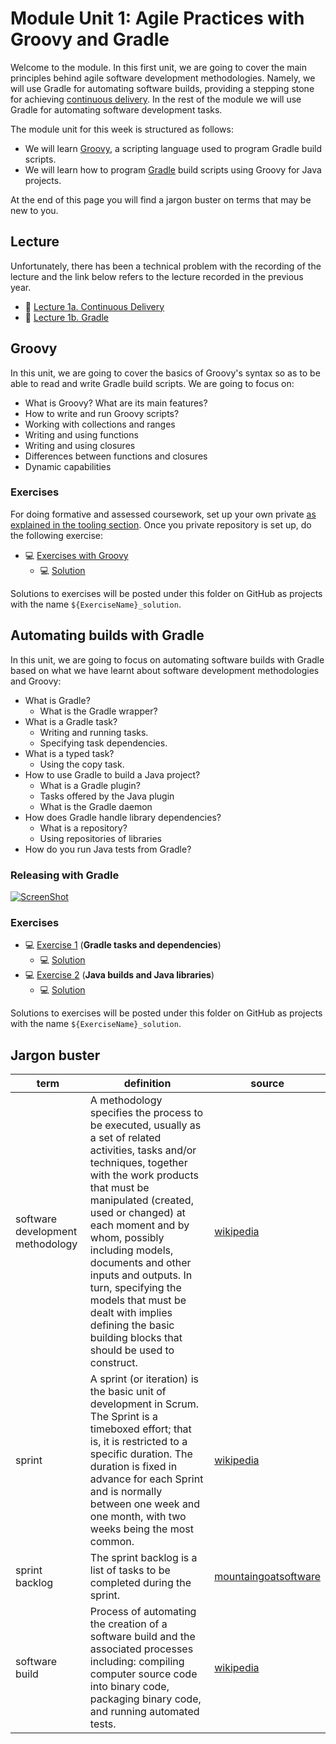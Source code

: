 <link rel='stylesheet' href='web/swiss.css'/>

# Module Unit 1: Agile Practices with Groovy and Gradle

Welcome to the module. In this first unit, we are going to cover the main principles behind agile software development methodologies. Namely, we will use Gradle for automating software builds, providing a stepping stone for achieving [continuous delivery](http://martinfowler.com/bliki/ContinuousDelivery.html). In the rest of the module we will use Gradle for automating software development tasks.

The module unit for this week is structured as follows:
* We will learn [Groovy](#groovy), a scripting language used to program Gradle build scripts.
* We will learn how to program [Gradle](#automating-builds-with-gradle) build scripts using Groovy for Java projects.

At the end of this page you will find a jargon buster on terms that may be new to you.

## Lecture

Unfortunately, there has been a technical problem with the recording of the lecture and the link below refers to the lecture recorded in the previous year.

* :movie_camera: [Lecture 1a. Continuous Delivery](https://leicester.cloud.panopto.eu/Panopto/Pages/Viewer.aspx?id=ab1db355-12b8-4621-abc2-1c073347dc0a)
* :movie_camera: [Lecture 1b. Gradle](https://leicester.cloud.panopto.eu/Panopto/Pages/Viewer.aspx?id=4a1c3c1b-f9c3-44a9-bac4-c6de95732063)

## Groovy

In this unit, we are going to cover the basics of Groovy's syntax so as to be able to read and write Gradle build scripts. We are going to focus on:
* What is Groovy? What are its main features?
* How to write and run Groovy scripts?
* Working with collections and ranges
* Writing and using functions
* Writing and using closures
* Differences between functions and closures
* Dynamic capabilities

### Exercises

For doing formative and assessed coursework, set up your own private [as explained in the tooling section](https://github.com/uol-inf/CO7X17-17-18/blob/master/tooling.md#setting-up-your-github-repository). Once you private repository is set up, do the following exercise:

* :computer: [Exercises with Groovy](https://github.com/uol-inf/CO7X17-17-18/blob/master/partI/Groovy_exercises/readme.md)
  * :computer: [Solution](./Groovy_exercises_solution/) 

Solutions to exercises will be posted under this folder on GitHub as projects with the name `${ExerciseName}_solution`.

## Automating builds with Gradle

In this unit, we are going to focus on automating software builds with Gradle based on what we have learnt about software development methodologies and Groovy:
* What is Gradle?
  * What is the Gradle wrapper?
* What is a Gradle task?
  * Writing and running tasks.
  * Specifying task dependencies.
* What is a typed task?
  * Using the copy task.
* How to use Gradle to build a Java project?
  * What is a Gradle plugin?
  * Tasks offered by the Java plugin
  * What is the Gradle daemon
* How does Gradle handle library dependencies?
  * What is a repository?
  * Using repositories of libraries
* How do you run Java tests from Gradle?

### Releasing with Gradle

[![ScreenShot](http://img.youtube.com/vi/f-9hzWy21jo/0.jpg)](https://youtu.be/f-9hzWy21jo)

### Exercises

* :computer: [Exercise 1](https://github.com/uol-inf/CO7X17-17-18/blob/master/partI/Gradle_ex01/readme.md) (**Gradle tasks and dependencies**)
  * :computer: [Solution](./Gradle_ex01_solution/)
* :computer: [Exercise 2](https://github.com/uol-inf/CO7X17-17-18/blob/master/partI/Gradle_ex02/readme.md) (**Java builds and Java libraries**)
  * :computer: [Solution](./Gradle_ex02_solution/)

Solutions to exercises will be posted under this folder on GitHub as projects with the name `${ExerciseName}_solution`.

## Jargon buster <a name="jargon"></a>

| term  | definition | source |
|-------|------------|--------|
| software development methodology | A methodology specifies the process to be executed, usually as a set of related activities, tasks and/or techniques, together with the work products that must be manipulated (created, used or changed) at each moment and by whom, possibly including models, documents and other inputs and outputs. In turn, specifying the models that must be dealt with implies defining the basic building blocks that should be used to construct. |  [wikipedia](https://en.wikipedia.org/wiki/Software_development_process) |
| sprint | A sprint (or iteration) is the basic unit of development in Scrum. The Sprint is a timeboxed effort; that is, it is restricted to a specific duration. The duration is fixed in advance for each Sprint and is normally between one week and one month, with two weeks being the most common. | [wikipedia](https://en.wikipedia.org/wiki/Scrum_&#40;software_development&#41;#Workflow) |
| sprint backlog | The sprint backlog is a list of tasks to be completed during the sprint. | [mountaingoatsoftware](https://www.mountaingoatsoftware.com/agile/scrum/sprint-backlog) |
| software build | Process of automating the creation of a software build and the associated processes including: compiling computer source code into binary code, packaging binary code, and running automated tests. | [wikipedia](https://en.wikipedia.org/wiki/Build_automation) |



